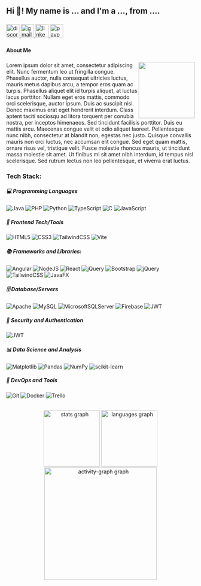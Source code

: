 <h2 align="left">Hi 👋! My name is ... and I'm a ..., from ....</h2>

###

<div align="left">
  <a href="yoenuts" target="_blank">
    <img src="https://img.shields.io/static/v1?message=Discord&logo=discord&label=&color=7289DA&logoColor=white&labelColor=&style=for-the-badge" height="35" alt="discord logo"  />
  </a>
  <a href="erleinureta@gmail.com" target="_blank">
    <img src="https://img.shields.io/static/v1?message=Gmail&logo=gmail&label=&color=D14836&logoColor=white&labelColor=&style=for-the-badge" height="35" alt="gmail logo"  />
  </a>
  <a href="https://www.linkedin.com/in/erleinureta/" target="_blank">
    <img src="https://img.shields.io/static/v1?message=LinkedIn&logo=linkedin&label=&color=0077B5&logoColor=white&labelColor=&style=for-the-badge" height="35" alt="linkedin logo"  />
  </a>
  <a href="https://www.paypal.com/paypalme/choweelin" target="_blank">
    <img src="https://img.shields.io/static/v1?message=PayPal&logo=paypal&label=&color=00457C&logoColor=white&labelColor=&style=for-the-badge" height="35" alt="paypal logo"  />
  </a>
</div>

###

<h4 align="left">About Me</h4>

###

<img align="right" height="150" src="https://media0.giphy.com/media/v1.Y2lkPTc5MGI3NjExMXA2dmtrbzBodTN5dXc0bjNlaXlxdXJ2cXVtY3BmOGlmMXpiNWk2cyZlcD12MV9pbnRlcm5hbF9naWZfYnlfaWQmY3Q9Zw/jnWMCLBfJb7CK4D8iY/giphy.webp"  />

###

<p align="left">
Lorem ipsum dolor sit amet, consectetur adipiscing elit. Nunc fermentum leo ut fringilla congue. Phasellus auctor, nulla consequat ultricies luctus, mauris metus dapibus arcu, a tempor eros quam ac turpis. Phasellus aliquet elit id turpis aliquet, at luctus lacus porttitor. Nullam eget eros mattis, commodo orci scelerisque, auctor ipsum. Duis ac suscipit nisi. Donec maximus erat eget hendrerit interdum. Class aptent taciti sociosqu ad litora torquent per conubia nostra, per inceptos himenaeos. Sed tincidunt facilisis porttitor. Duis eu mattis arcu. Maecenas congue velit et odio aliquet laoreet. Pellentesque nunc nibh, consectetur at blandit non, egestas nec justo. Quisque convallis mauris non orci luctus, nec accumsan elit congue. Sed eget quam mattis, ornare risus vel, tristique velit. Fusce molestie rhoncus mauris, ut tincidunt massa molestie sit amet. Ut finibus mi sit amet nibh interdum, id tempus nisl scelerisque. Sed rutrum lectus non leo pellentesque, et viverra erat luctus.</p>

###

### Tech Stack:

##### 💻 Programming Languages
![Java](https://img.shields.io/badge/java-%23ED8B00.svg?style=flat&logo=openjdk&logoColor=white) ![PHP](https://img.shields.io/badge/php-%23777BB4.svg?style=flat&logo=php&logoColor=white) ![Python](https://img.shields.io/badge/python-3670A0?style=flat&logo=python&logoColor=ffdd54) ![TypeScript](https://img.shields.io/badge/typescript-%23007ACC.svg?style=flat&logo=typescript&logoColor=white) ![C](https://img.shields.io/badge/c-%2300599C.svg?style=flat&logo=c&logoColor=white) ![JavaScript](https://img.shields.io/badge/javascript-%23323330.svg?style=flat&logo=javascript&logoColor=%23F7DF1E) 

##### 🎨 Frontend Tech/Tools

![HTML5](https://img.shields.io/badge/html5-%23E34F26.svg?style=flat&logo=html5&logoColor=white) ![CSS3](https://img.shields.io/badge/css3-%231572B6.svg?style=flat&logo=css3&logoColor=white) ![TailwindCSS](https://img.shields.io/badge/tailwindcss-%2338B2AC.svg?style=flat&logo=tailwind-css&logoColor=white)
![Vite](https://img.shields.io/badge/vite-%23646CFF.svg?style=flat&logo=vite&logoColor=white) 

##### 📚 Frameworks and Libraries:

![Angular](https://img.shields.io/badge/angular-%23DD0031.svg?style=flat&logo=angular&logoColor=white) ![NodeJS](https://img.shields.io/badge/node.js-6DA55F?style=flat&logo=node.js&logoColor=white) ![React](https://img.shields.io/badge/react-%2320232a.svg?style=flat&logo=react&logoColor=%2361DAFB) 
![jQuery](https://img.shields.io/badge/jquery-%230769AD.svg?style=flat&logo=jquery&logoColor=white) ![Bootstrap](https://img.shields.io/badge/bootstrap-%238511FA.svg?style=flat&logo=bootstrap&logoColor=white) ![jQuery](https://img.shields.io/badge/jquery-%230769AD.svg?style=flat&logo=jquery&logoColor=white) ![TailwindCSS](https://img.shields.io/badge/tailwindcss-%2338B2AC.svg?style=flat&logo=tailwind-css&logoColor=white) ![JavaFX](https://img.shields.io/badge/javafx-%23FF0000.svg?style=flat&logo=javafx&logoColor=white)

##### 🗄️ Database/Servers

![Apache](https://img.shields.io/badge/apache-%23D42029.svg?style=flat&logo=apache&logoColor=white) ![MySQL](https://img.shields.io/badge/mysql-4479A1.svg?style=flat&logo=mysql&logoColor=white) ![MicrosoftSQLServer](https://img.shields.io/badge/Microsoft%20SQL%20Server-CC2927?style=flat&logo=microsoft%20sql%20server&logoColor=white) ![Firebase](https://img.shields.io/badge/firebase-%23039BE5.svg?style=flat&logo=firebase)  ![JWT](https://img.shields.io/badge/JWT-black?style=flat&logo=JSON%20web%20tokens)

##### 🔑 Security and Authentication

![JWT](https://img.shields.io/badge/JWT-black?style=flat&logo=JSON%20web%20tokens)  

##### 📊 Data Science and Analysis

![Matplotlib](https://img.shields.io/badge/Matplotlib-%23ffffff.svg?style=flat&logo=Matplotlib&logoColor=black) ![Pandas](https://img.shields.io/badge/pandas-%23150458.svg?style=flat&logo=pandas&logoColor=white) ![NumPy](https://img.shields.io/badge/numpy-%23013243.svg?style=flat&logo=numpy&logoColor=white) ![scikit-learn](https://img.shields.io/badge/scikit--learn-%23F7931E.svg?style=flat&logo=scikit-learn&logoColor=white) 

##### 🚀 DevOps and Tools

![Git](https://img.shields.io/badge/git-%23F05033.svg?style=flat&logo=git&logoColor=white) ![Docker](https://img.shields.io/badge/docker-%230db7ed.svg?style=flat&logo=docker&logoColor=white) ![Trello](https://img.shields.io/badge/Trello-%23026AA7.svg?style=flat&logo=Trello&logoColor=white)


<br clear="both">

<div align="center">
  <img src="https://github-readme-stats.vercel.app/api?username=peachpanic&hide_title=false&hide_rank=false&show_icons=true&include_all_commits=true&count_private=true&disable_animations=false&theme=shades-of-purple&locale=en&hide_border=true&order=1" height="150" alt="stats graph"  />
  <img src="https://github-readme-stats.vercel.app/api/top-langs?username=peachpanic&locale=en&hide_title=false&layout=compact&card_width=320&langs_count=5&theme=shades-of-purple&hide_border=true&order=2" height="150" alt="languages graph"  />
  <img src="https://github-readme-activity-graph.vercel.app/graph?username=peachpanic&radius=16&theme=modern-lilac&area=true&order=5&hide_border=true&hide_title=true" height="300" alt="activity-graph graph"  />
</div>

###
